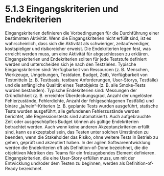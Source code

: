 # 5.1.3 Eingangskriterien und Endekriterien

Eingangskriterien definieren die Vorbedingungen für die Durchführung einer bestimmten
Aktivität. Wenn die Eingangskriterien nicht erfüllt sind, ist es wahrscheinlich, dass sich die
Aktivität als schwieriger, zeitaufwendiger, kostspieliger und risikoreicher erweist. Die
Endekriterien legen fest, was erreicht werden muss, um eine Aktivität für abgeschlossen zu
erklären. Eingangskriterien und Endekriterien sollten für jede Teststufe definiert werden und
unterscheiden sich je nach den Testzielen.
Typische Eingangskriterien sind: Verfügbarkeit von Ressourcen (z. B. Menschen, Werkzeuge,
Umgebungen, Testdaten, Budget, Zeit), Verfügbarkeit von Testmitteln (z. B. Testbasis,
testbare Anforderungen, User-Storys, Testfälle) und die anfängliche Qualität eines Testobjekts
(z. B. alle Smoke-Tests wurden bestanden).
Typische Endekriterien sind: Messungen der Gründlichkeit (z. B. erreichter
Überdeckungsgrad, Anzahl der ungelösten Fehlerzustände, Fehlerdichte, Anzahl der
fehlgeschlagenen Testfälle) und binäre „ja/nein“-Kriterien (z. B. geplante Tests wurden
ausgeführt, statische Tests wurden ausgeführt, alle gefundenen Fehlerzustände werden
berichtet, alle Regressionstests sind automatisiert).
Auch aufgebrauchte Zeit oder ausgeschöpftes Budget können als gültige Endekriterien
betrachtet werden. Auch wenn keine anderen Akzeptanzkriterien erfüllt sind, kann es
akzeptabel sein, das Testen unter solchen Umständen zu beenden, wenn die Stakeholder das
Risiko, ohne weitere Tests in Betrieb zu gehen, geprüft und akzeptiert haben.
In der agilen Softwareentwicklung werden die Endekriterien oft als Definition-of-Done
bezeichnet, die die objektiven Metriken des Teams für ein freizugebendes Element definieren.
Eingangskriterien, die eine User-Story erfüllen muss, um mit der Entwicklung und/oder dem
Testen zu beginnen, werden als Definition-of-Ready bezeichnet. 